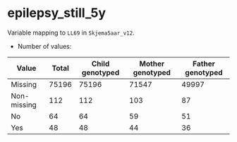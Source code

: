 # epilepsy_still_5y
Variable mapping to `LL69` in `Skjema5aar_v12`.
- Number of values:

| Value | Total | Child genotyped | Mother genotyped | Father genotyped |
| ----- | ----- | --------------- | ---------------- | ---------------- |
| Missing | 75196 | 75196 | 71547 | 49997 |
| Non-missing | 112 | 112 | 103 | 87 |
| No | 64 | 64 | 59 |51 |
| Yes | 48 | 48 | 44 |36 |



